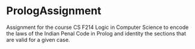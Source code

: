 # PrologAssignment
Assignment for the course CS F214 Logic in Computer Science to encode the laws of the Indian Penal Code in Prolog and identity the sections that are valid for a given case.
